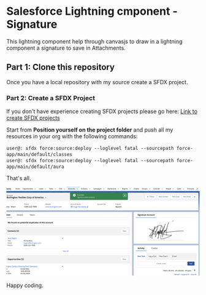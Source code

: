 # Salesforce Lightning cmponent - Signature 

This lightning component help through canvasjs to draw in a lightning component a signature to save in Attachments.

## Part 1: Clone this repository

Once you have a local repository with my source create a SFDX project.

### Part 2: Create a SFDX Project

If you don't have experience creating SFDX projects please go here: [Link to create SFDX projects](https://gist.github.com/hugohernandezfcc/a8c6e765357ac2ca4be5c5907c0ab765)

Start from **Position yourself on the project folder** and push all my resources in your org with the following commands: 

	user@: sfdx force:source:deploy --loglevel fatal --sourcepath force-app/main/default/classes
	user@: sfdx force:source:deploy --loglevel fatal --sourcepath force-app/main/default/aura

That's all.

![](signature.png)


Happy coding.